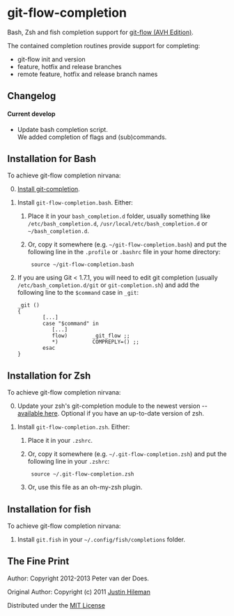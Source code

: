 # git-flow-completion


Bash, Zsh and fish completion support for [git-flow (AVH Edition)](http://github.com/petervanderdoes/gitflow).

The contained completion routines provide support for completing:

 * git-flow init and version
 * feature, hotfix and release branches
 * remote feature, hotfix and release branch names

## Changelog

#### Current develop
  * Update bash completion script.  
    We added completion of flags and (sub)commands.
    
## Installation for Bash


To achieve git-flow completion nirvana:

 0. [Install git-completion](http://github.com/petervanderdoes/git-flow-completion/wiki/Install-Bash-git-completion).

 1. Install `git-flow-completion.bash`. Either:

    1. Place it in your `bash_completion.d` folder, usually something like `/etc/bash_completion.d`,
       `/usr/local/etc/bash_completion.d` or `~/bash_completion.d`.

    2. Or, copy it somewhere (e.g. `~/git-flow-completion.bash`) and put the following line in the `.profile` or
       `.bashrc` file in your home directory:

            source ~/git-flow-completion.bash

 2. If you are using Git < 1.7.1, you will need to edit git completion (usually `/etc/bash_completion.d/git` or
    `git-completion.sh`) and add the following line to the `$command` case in `_git`:

        _git ()
        {
                [...]
                case "$command" in
                   [...]
                   flow)        _git_flow ;;		
                   *)           COMPREPLY=() ;;
                esac
        }


## Installation for Zsh


To achieve git-flow completion nirvana:

 0. Update your zsh's git-completion module to the newest version --
    [available here](http://sourceforge.net/p/zsh/code/ci/master/tree/Completion/Unix/Command/_git). Optional if you have an up-to-date version of zsh.

 1. Install `git-flow-completion.zsh`. Either:

    1. Place it in your `.zshrc`.

    2. Or, copy it somewhere (e.g. `~/.git-flow-completion.zsh`) and put the following line in
       your `.zshrc`:

            source ~/.git-flow-completion.zsh

    3. Or, use this file as an oh-my-zsh plugin.


## Installation for fish

To achieve git-flow completion nirvana:

 1. Install `git.fish` in your `~/.config/fish/completions` folder.


## The Fine Print

Author:
Copyright 2012-2013 Peter van der Does.

Original Author:
Copyright (c) 2011 [Justin Hileman](http://justinhileman.com)

Distributed under the [MIT License](http://creativecommons.org/licenses/MIT/)
